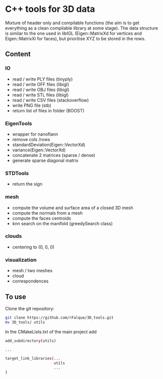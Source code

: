 # C++ tools for 3D data

Mixture of header only and compilable functions (the aim is to get everything as a clean compilable library at some stage). The data structure is similar to the one used in libIGL (Eigen::MatrixXd for vertices and Eigen::MatrixXi for faces), but prioritise XYZ to be stored in the rows.

## Content
### IO
* read / write PLY files            (tinyply)
* read / write OFF files            (libigl)
* read / write OBJ files            (libigl)
* read / write STL files            (libigl)
* read / write CSV files            (stackoverflow)
* write PNG file                    (stb)
* return list of files in folder    (BOOST)

### EigenTools
* wrapper for nanoflann
* remove cols /rows
* standardDeviation(Eigen::VectorXd)
* variance(Eigen::VectorXd)
* concatenate 2 matrices (sparse / dense)
* generate sparse diagonal matrix

### STDTools
* return the sign

### mesh
* compute the volume and surface area of a closed 3D mesh
* compute the normals from a mesh
* compute the faces centroids
* knn search on the manifold (greedySearch class)

### clouds
* centering to (0, 0, 0)

### visualization
* mesh / two meshes
* cloud
* correspondences

## To use
Clone the git repository:
```bash
git clone https://github.com/rFalque/3D_tools.git
mv 3D_tools/ utils
```

In the CMakeLists.txt of the main project add
```bash
add_subdirectory(utils)

...

target_link_libraries(...
                      utils
                      ...
)
```
